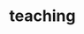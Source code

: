 ---
layout: page
permalink: /teaching/
title: teaching
description: Courses and material.
nav: true
nav_order: 2
---